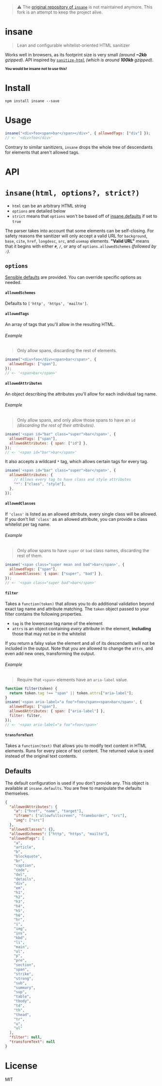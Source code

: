 > :warning: The [original repository of `insane`](https://github.com/bevacqua/insane) is not maintained anymore. This fork is an attempt to keep the project alive.

# insane

> Lean and configurable whitelist-oriented HTML sanitizer

Works well in browsers, as its footprint size is very small _(around **~2kb** gzipped)_. API inspired by [`sanitize-html`][1] _(which is around **100kb** gzipped)_.

<sub>**You would be insane not to use this!**</sub>

# Install

```shell
npm install insane --save
```

# Usage

```js
insane("<div>foo<span>bar</span></div>", { allowedTags: ["div"] });
// <- '<div>foo</div>'
```

Contrary to similar sanitizers, `insane` drops the whole tree of descendants for elements that aren't allowed tags.

# API

# `insane(html, options?, strict?)`

- `html` can be an arbitrary HTML string
- `options` are detailed below
- `strict` means that `options` won't be based off of [insane.defaults](#defaults) if set to `true`

The parser takes into account that some elements can be self-closing. For safety reasons the sanitizer will only accept a valid URL for `background`, `base`, `cite`, `href`, `longdesc`, `src`, and `usemap` elements. **"Valid URL"** means that it begins with either `#`, `/`, or any of `options.allowedSchemes` _(followed by `:`)_.

## `options`

[Sensible defaults](#defaults) are provided. You can override specific options as needed.

#### `allowedSchemes`

Defaults to `['http', 'https', 'mailto']`.

#### `allowedTags`

An array of tags that you'll allow in the resulting HTML.

###### Example

> Only allow spans, discarding the rest of elements.

```js
insane("<div>foo</div><span>bar</span>", {
  allowedTags: ["span"],
});
// <- '<span>bar</span>'
```

#### `allowedAttributes`

An object describing the attributes you'll allow for each individual tag name.

###### Example

> Only allow spans, and only allow those spans to have an `id` _(discarding the rest of their attributes)_.

```js
insane('<span id="bar" class="super">bar</span>', {
  allowedTags: ["span"],
  allowedAttributes: { span: ["id"] },
});
// <- '<span id="bar">bar</span>'
```

It also accepts a wildcard `*` tag, which allows certain tags for every tag.

```js
insane('<span id="bar" class="super">bar</span>', {
  allowedAttributes: {
    // Allows every tag to have class and style attributes
    "*": ["class", "style"],
  },
});
```

#### `allowedClasses`

If `'class'` is listed as an allowed attribute, every single class will be allowed. If you don't list `'class'` as an allowed attribute, you can provide a class whitelist per tag name.

###### Example

> Only allow spans to have `super` or `bad` class names, discarding the rest of them.

```js
insane('<span class="super mean and bad">bar</span>', {
  allowedTags: ["span"],
  allowedClasses: { span: ["super", "bad"] },
});
// <- '<span class="super bad">bar</span>'
```

#### `filter`

Takes a `function(token)` that allows you to do additional validation beyond exact tag name and attribute matching. The `token` object passed to your filter contains the following properties.

- `tag` is the lowercase tag name of the element
- `attrs` is an object containing _every_ attribute in the element, **including** those that may not be in the whitelist

If you return a falsy value the element and all of its descendants will not be included in the output. Note that you are allowed to change the `attrs`, and even add new ones, transforming the output.

###### Example

> Require that `<span>` elements have an `aria-label` value.

```js
function filter(token) {
  return token.tag !== "span" || token.attrs["aria-label"];
}
insane('<span aria-label="a foo">foo</span><span>bar</span>', {
  allowedTags: ["span"],
  allowedAttributes: { span: ["aria-label"] },
  filter: filter,
});
// <- '<span aria-label="a foo">foo</span>'
```

#### `transformText`

Takes a `function(text)` that allows you to modify text content in HTML elements. Runs for every piece of text content. The returned value is used instead of the original text contents.

## Defaults

The default configuration is used if you don't provide any. This object is available at `insane.defaults`. You are free to manipulate the defaults themselves.

```json
{
  "allowedAttributes": {
    "a": ["href", "name", "target"],
    "iframe": ["allowfullscreen", "frameborder", "src"],
    "img": ["src"]
  },
  "allowedClasses": {},
  "allowedSchemes": ["http", "https", "mailto"],
  "allowedTags": [
    "a",
    "article",
    "b",
    "blockquote",
    "br",
    "caption",
    "code",
    "del",
    "details",
    "div",
    "em",
    "h1",
    "h2",
    "h3",
    "h4",
    "h5",
    "h6",
    "hr",
    "i",
    "img",
    "ins",
    "kbd",
    "li",
    "main",
    "ol",
    "p",
    "pre",
    "section",
    "span",
    "strike",
    "strong",
    "sub",
    "summary",
    "sup",
    "table",
    "tbody",
    "td",
    "th",
    "thead",
    "tr",
    "u",
    "ul"
  ],
  "filter": null,
  "transformText": null
}
```

# License

MIT

[1]: https://github.com/punkave/sanitize-html
